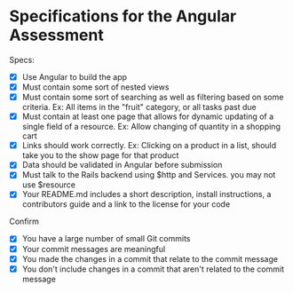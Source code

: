 # Specifications for the Angular Assessment

Specs:

 - [x] Use Angular to build the app
 - [x] Must contain some sort of nested views
 - [x] Must contain some sort of searching as well as filtering based on some criteria. Ex: All items in the "fruit" category, or all tasks past due
 - [x] Must contain at least one page that allows for dynamic updating of a single field of a resource. Ex: Allow changing of quantity in a shopping cart
 - [x] Links should work correctly. Ex: Clicking on a product in a list, should take you to the show page for that product
 - [x] Data should be validated in Angular before submission
 - [x] Must talk to the Rails backend using $http and Services. you may not use $resource
 - [x] Your README.md includes a short description, install instructions, a contributors guide and a link to the license for your code

Confirm

- [x] You have a large number of small Git commits
- [x] Your commit messages are meaningful
- [x] You made the changes in a commit that relate to the commit message
- [x] You don't include changes in a commit that aren't related to the commit message
